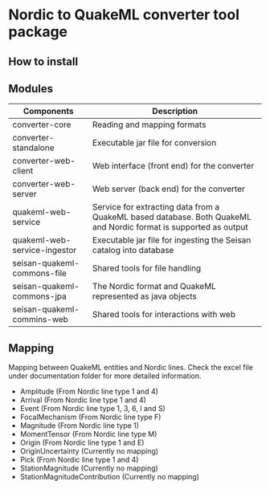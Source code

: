 # Nordic to QuakeML converter tool package

## How to install

## Modules
Components | Description
---------- | -----------
converter-core | Reading and mapping formats 
converter-standalone | Executable jar file for conversion
converter-web-client | Web interface (front end) for the converter
converter-web-server | Web server (back end) for the converter
quakeml-web-service | Service for extracting data from a QuakeML based database. Both QuakeML and Nordic format is supported as output
quakeml-web-service-ingestor | Executable jar file for ingesting the Seisan catalog into database
seisan-quakeml-commons-file | Shared tools for file handling
seisan-quakeml-commons-jpa | The Nordic format and QuakeML represented as java objects
seisan-quakeml-commins-web | Shared tools for interactions with web

## Mapping
Mapping between QuakeML entities and Nordic lines. Check the excel file under documentation folder for more detailed information.

- Amplitude (From Nordic line type 1 and 4)
- Arrival (From Nordic line type 1 and 4)
- Event (From Nordic line type 1, 3, 6, I and S)
- FocalMechanism (From Nordic line type F)
- Magnitude (From Nordic line type 1)
- MomentTensor (From Nordic line type M)
- Origin (From Nordic line type 1 and E)
- OriginUncertainty (Currently no mapping)
- Pick (From Nordic line type 1 and 4)
- StationMagnitude (Currently no mapping)
- StationMagnitudeContribution (Currently no mapping)
